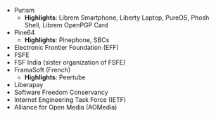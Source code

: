 - Purism
	- **Highlights**: Librem Smartphone, Liberty Laptop, PureOS, Phosh Shell, Librem OpenPGP Card
- Pine64
	- **Highlights**: Pinephone, SBCs
- Electronic Frontier Foundation (EFF)
- FSFE
- FSF India (sister organization of FSFE)
- FramaSoft (French)
	- **Highlights**: Peertube
- Liberapay
- Software Freedom Conservancy
- Internet Engineering Task Force (IETF)
- Alliance for Open Media (AOMedia)